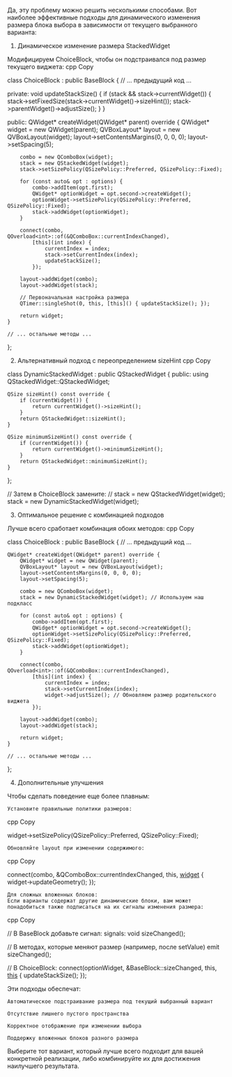 Да, эту проблему можно решить несколькими способами. Вот наиболее эффективные подходы для динамического изменения размера блока выбора в зависимости от текущего выбранного варианта:
1. Динамическое изменение размера StackedWidget

Модифицируем ChoiceBlock, чтобы он подстраивался под размер текущего виджета:
cpp
Copy

class ChoiceBlock : public BaseBlock {
    // ... предыдущий код ...
    
private:
    void updateStackSize() {
        if (stack && stack->currentWidget()) {
            stack->setFixedSize(stack->currentWidget()->sizeHint());
            stack->parentWidget()->adjustSize();
        }
    }
    
public:
    QWidget* createWidget(QWidget* parent) override {
        QWidget* widget = new QWidget(parent);
        QVBoxLayout* layout = new QVBoxLayout(widget);
        layout->setContentsMargins(0, 0, 0, 0);
        layout->setSpacing(5);
        
        combo = new QComboBox(widget);
        stack = new QStackedWidget(widget);
        stack->setSizePolicy(QSizePolicy::Preferred, QSizePolicy::Fixed);
        
        for (const auto& opt : options) {
            combo->addItem(opt.first);
            QWidget* optionWidget = opt.second->createWidget();
            optionWidget->setSizePolicy(QSizePolicy::Preferred, QSizePolicy::Fixed);
            stack->addWidget(optionWidget);
        }
        
        connect(combo, QOverload<int>::of(&QComboBox::currentIndexChanged),
            [this](int index) {
                currentIndex = index;
                stack->setCurrentIndex(index);
                updateStackSize();
            });
        
        layout->addWidget(combo);
        layout->addWidget(stack);
        
        // Первоначальная настройка размера
        QTimer::singleShot(0, this, [this]() { updateStackSize(); });
        
        return widget;
    }
    
    // ... остальные методы ...
};

2. Альтернативный подход с переопределением sizeHint
cpp
Copy

class DynamicStackedWidget : public QStackedWidget {
public:
    using QStackedWidget::QStackedWidget;
    
    QSize sizeHint() const override {
        if (currentWidget()) {
            return currentWidget()->sizeHint();
        }
        return QStackedWidget::sizeHint();
    }
    
    QSize minimumSizeHint() const override {
        if (currentWidget()) {
            return currentWidget()->minimumSizeHint();
        }
        return QStackedWidget::minimumSizeHint();
    }
};

// Затем в ChoiceBlock замените:
// stack = new QStackedWidget(widget);
stack = new DynamicStackedWidget(widget);

3. Оптимальное решение с комбинацией подходов

Лучше всего сработает комбинация обоих методов:
cpp
Copy

class ChoiceBlock : public BaseBlock {
    // ... предыдущий код ...
    
    QWidget* createWidget(QWidget* parent) override {
        QWidget* widget = new QWidget(parent);
        QVBoxLayout* layout = new QVBoxLayout(widget);
        layout->setContentsMargins(0, 0, 0, 0);
        layout->setSpacing(5);
        
        combo = new QComboBox(widget);
        stack = new DynamicStackedWidget(widget); // Используем наш подкласс
        
        for (const auto& opt : options) {
            combo->addItem(opt.first);
            QWidget* optionWidget = opt.second->createWidget();
            optionWidget->setSizePolicy(QSizePolicy::Preferred, QSizePolicy::Fixed);
            stack->addWidget(optionWidget);
        }
        
        connect(combo, QOverload<int>::of(&QComboBox::currentIndexChanged),
            [this](int index) {
                currentIndex = index;
                stack->setCurrentIndex(index);
                widget->adjustSize(); // Обновляем размер родительского виджета
            });
        
        layout->addWidget(combo);
        layout->addWidget(stack);
        
        return widget;
    }
    
    // ... остальные методы ...
};

4. Дополнительные улучшения

Чтобы сделать поведение еще более плавным:

    Установите правильные политики размеров:

cpp
Copy

widget->setSizePolicy(QSizePolicy::Preferred, QSizePolicy::Fixed);

    Обновляйте layout при изменении содержимого:

cpp
Copy

connect(combo, &QComboBox::currentIndexChanged, this, [widget]() {
    widget->updateGeometry();
});

    Для сложных вложенных блоков:
    Если варианты содержат другие динамические блоки, вам может понадобиться также подписаться на их сигналы изменения размера:

cpp
Copy

// В BaseBlock добавьте сигнал:
signals:
    void sizeChanged();

// В методах, которые меняют размер (например, после setValue)
emit sizeChanged();

// В ChoiceBlock:
connect(optionWidget, &BaseBlock::sizeChanged, 
        this, [this]() { updateStackSize(); });

Эти подходы обеспечат:

    Автоматическое подстраивание размера под текущий выбранный вариант

    Отсутствие лишнего пустого пространства

    Корректное отображение при изменении выбора

    Поддержку вложенных блоков разного размера

Выберите тот вариант, который лучше всего подходит для вашей конкретной реализации, либо комбинируйте их для достижения наилучшего результата.
